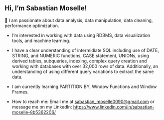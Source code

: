 ## Hi, I’m Sabastian Moselle!

:open_hands: I am passionate about data analysis, data manipulation, data cleaning, performance optimization.
- I’m interested in working with data using RDBMS, data visualization tools, and machine learning.
-  I have a clear understanding of intermidiate SQL including use of DATE, STRING, and NUMERIC functions, CASE statement, UNIONs,
using derived tables, subqueries, indexing, complex query creation and working with databases with over 32,000 rows of data.
Additionally, an understanding of using different query variations to extract the same data.
- I am currently learning PARTITION BY, Window Functions and Window Frames.

- How to reach me: Email me at sabastian_moselle0090@gmail.com or message me on my LinkedIn: https://www.linkedin.com/in/sabastian-moselle-8b5362206/

<!---
SabastianMoselle/SabastianMoselle is a ✨ special ✨ repository because its `README.md` (this file) appears on your GitHub profile.
You can click the Preview link to take a look at your changes.
--->

